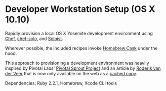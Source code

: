 Developer Workstation Setup (OS X 10.10)
===============
Rapidly provision a local OS X Yosemite development environment using [Chef](https://www.chef.io/chef/), [chef-solo](https://docs.chef.io/chef_solo.html), and [Soloist](https://github.com/mkocher/soloist).

Wherever possible, the included recipes invoke [Homebrew Cask](http://caskroom.io/) under the hood.

This approach to provisioning a development environment was heavily inspired by Pivotal Labs' [Pivotal Sprout Project](https://github.com/pivotal-sprout) and an article by [Roderik van der Veer](https://github.com/roderik) that is now only available on the web as a [cached copy](http://webcache.googleusercontent.com/search?q=cache:BbQsRRLNzOgJ:vanderveer.be/automating-the-setup-of-my-perfect-developer-environment-on-osx-10-8-mountain-lion).

Dependencies: Ruby 2.2.1, Homebrew, Xcode CLI tools
